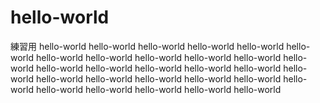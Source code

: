 # hello-world
練習用
hello-world
hello-world
hello-world
hello-world
hello-world
hello-world
hello-world
hello-world
hello-world
hello-world
hello-world
hello-world
hello-world
hello-world
hello-world
hello-world
hello-world
hello-world
hello-world
hello-world
hello-world
hello-world
hello-world
hello-world
hello-world
hello-world
hello-world
hello-world
hello-world
